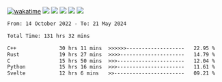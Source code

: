 [![wakatime](https://wakatime.com/badge/user/368879df-dc38-4b1a-86c4-8a2054a0e074.svg)](https://wakatime.com/@368879df-dc38-4b1a-86c4-8a2054a0e074)
<img src="https://img.shields.io/badge/Windows-0078D6?style=flat&logo=Windows&logoColor=white">
<img src="https://img.shields.io/badge/IntelliJ_IDEA-000000.svg?style=flat&logo=IntelliJ-IDEA&logoColor=white">
<img src="https://img.shields.io/badge/CLion-000000.svg?style=flat&logo=CLion&logoColor=white">
<img src="https://img.shields.io/badge/Visual_Studio_Code-007ACC?style=flat&logo=Visual-Studio-Code&logoColor=white">
<img src="https://img.shields.io/badge/Discord-5865F2?label=kano42&style=flat&logo=discord&logoColor=white">
<br>


<!--START_SECTION:waka-->

```txt
From: 14 October 2022 - To: 21 May 2024

Total Time: 131 hrs 32 mins

C++              30 hrs 11 mins  >>>>>>-------------------   22.95 %
Rust             19 hrs 27 mins  >>>>---------------------   14.79 %
C                15 hrs 50 mins  >>>----------------------   12.04 %
Python           15 hrs 16 mins  >>>----------------------   11.61 %
Svelte           12 hrs 6 mins   >>-----------------------   09.21 %
```

<!--END_SECTION:waka-->

